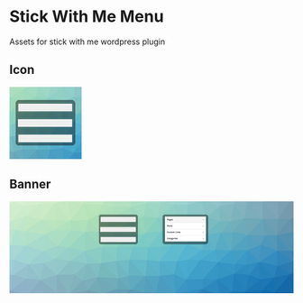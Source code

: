 # Stick With Me Menu
Assets for stick with me wordpress plugin

## Icon
![Icon](icon-256x256.png)

## Banner
![Banner](banner-722x250.png)
